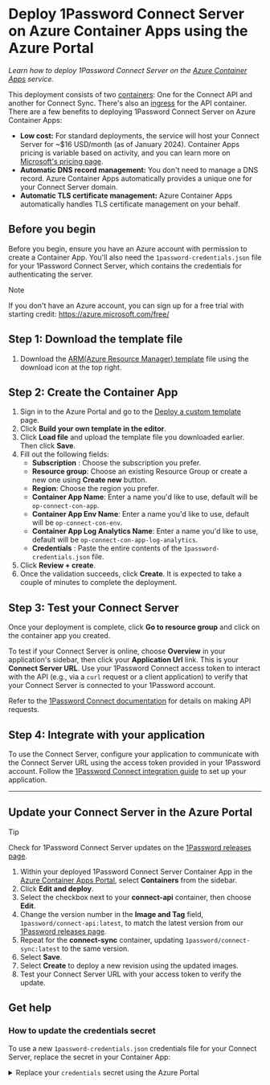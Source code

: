 # Deploy 1Password Connect Server on Azure Container Apps using the Azure Portal

_Learn how to deploy 1Password Connect Server on the [Azure Container Apps](https://azure.microsoft.com/en-us/products/container-apps/#overview) service._

This deployment consists of two [containers](https://learn.microsoft.com/en-us/azure/container-apps/containers): One for the Connect API and another for Connect Sync. There's also an [ingress](https://learn.microsoft.com/en-us/azure/container-apps/ingress-overview) for the API container. There are a few benefits to deploying 1Password Connect Server on Azure Container Apps:

- **Low cost:** For standard deployments, the service will host your Connect Server for ~$16 USD/month (as of January 2024). Container Apps pricing is variable based on activity, and you can learn more on [Microsoft's pricing page](https://azure.microsoft.com/en-us/pricing/details/container-apps/).
- **Automatic DNS record management:** You don't need to manage a DNS record. Azure Container Apps automatically provides a unique one for your Connect Server domain.
- **Automatic TLS certificate management:** Azure Container Apps automatically handles TLS certificate management on your behalf.

## Before you begin

Before you begin, ensure you have an Azure account with permission to create a Container App. You'll also need the `1password-credentials.json` file for your 1Password Connect Server, which contains the credentials for authenticating the server.

> [!NOTE]
> If you don't have an Azure account, you can sign up for a free trial with starting credit: https://azure.microsoft.com/free/

## Step 1: Download the template file

1. Download the [ARM(Azure Resource Manager) template](./aca-op-connect-server-template.json) file using the download icon at the top right.

## Step 2: Create the Container App

1. Sign in to the Azure Portal and go to the [Deploy a custom template](https://portal.azure.com/#create/Microsoft.Template) page.
2. Click **Build your own template in the editor**.
3. Click **Load file** and upload the template file you downloaded earlier. Then click **Save**.
4. Fill out the following fields:
   - **Subscription** : Choose the subscription you prefer.
   - **Resource group**: Choose an existing Resource Group or create a new one using **Create new** button.
   - **Region**: Choose the region you prefer.
   - **Container App Name**: Enter a name you'd like to use, default will be `op-connect-con-app`.
   - **Container App Env Name**: Enter a name you'd like to use, default will be `op-connect-con-env`.
   - **Container App Log Analytics Name**: Enter a name you'd like to use, default will be `op-connect-con-app-log-analytics`.
   - **Credentials** : Paste the entire contents of the `1password-credentials.json` file.
5. Click **Review + create**.
6. Once the validation succeeds, click **Create**. It is expected to take a couple of minutes to complete the deployment.

## Step 3: Test your Connect Server

Once your deployment is complete, click **Go to resource group** and click on the container app you created.

To test if your Connect Server is online, choose **Overview** in your application's sidebar, then click your **Application Url** link. This is your **Connect Server URL**. Use your 1Password Connect access token to interact with the API (e.g., via a `curl` request or a client application) to verify that your Connect Server is connected to your 1Password account.

Refer to the [1Password Connect documentation](https://developer.1password.com/docs/connect) for details on making API requests.

## Step 4: Integrate with your application

To use the Connect Server, configure your application to communicate with the Connect Server URL using the access token provided in your 1Password account. Follow the [1Password Connect integration guide](https://developer.1password.com/docs/connect) to set up your application.

<hr>

## Update your Connect Server in the Azure Portal

> [!TIP]
> Check for 1Password Connect Server updates on the [1Password releases page](https://releases.1password.com/).

1. Within your deployed 1Password Connect Server Container App in the [Azure Container Apps Portal](https://portal.azure.com/#view/HubsExtension/BrowseResource/resourceType/Microsoft.App%2FcontainerApps), select **Containers** from the sidebar.
2. Click **Edit and deploy**.
3. Select the checkbox next to your **connect-api** container, then choose **Edit**.
4. Change the version number in the **Image and Tag** field, `1password/connect-api:latest`, to match the latest version from our [1Password releases page](https://releases.1password.com/).
5. Repeat for the **connect-sync** container, updating `1password/connect-sync:latest` to the same version.
6. Select **Save**.
7. Select **Create** to deploy a new revision using the updated images.
8. Test your Connect Server URL with your access token to verify the update.

## Get help

### How to update the **credentials** secret

To use a new `1password-credentials.json` credentials file for your Connect Server, replace the secret in your Container App:

<details>
<summary>Replace your <code>credentials</code> secret using the Azure Portal</summary>

1. Open the Azure Portal and go to the [Container Apps](https://portal.azure.com/#view/HubsExtension/BrowseResource/resourceType/Microsoft.App%2FcontainerApps) page.
2. Choose **Secrets** from the Settings section in the sidebar.
3. Edit the **credentials** secret and paste the entire contents of your new `1password-credentials.json` file.
4. Select the checkbox and click **Save**.
5. Choose the **Revisions** from the Application section in the sidebar.
6. Click your current active revision and choose **Restart** in the details pane.
7. Test your Connect Server URL with your new access token to [test your Connect Server](#step-3-test-your-connect-server).
</details>